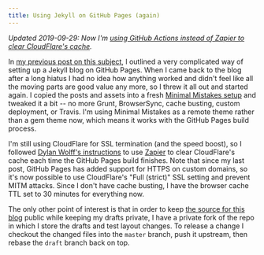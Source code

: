 ```yaml
---
title: Using Jekyll on GitHub Pages (again)
---
```

_Updated 2019-09-29: Now I'm [using GitHub Actions instead of Zapier to clear CloudFlare's cache](/2019-09-29-using-github-actions-to-automate-cloudflare-cache-purges-for-github-pages-sites/)._

In [my previous post on this subject](/2017-01-16-using-jekyll-on-github-pages/), I outlined a very complicated way of setting up a Jekyll blog on GitHub Pages.
When I came back to the blog after a long hiatus I had no idea how anything worked and didn't feel like all the moving parts are good value any more, so I threw it all out and started again.
I copied the posts and assets into a fresh [Minimal Mistakes setup](https://mmistakes.github.io/minimal-mistakes/docs/quick-start-guide/) and tweaked it a bit -- no more Grunt, BrowserSync, cache busting, custom deployment, or Travis.
I'm using Minimal Mistakes as a remote theme rather than a gem theme now, which means it works with the GitHub Pages build process.

I'm still using CloudFlare for SSL termination (and the speed boost), so I followed [Dylan Wolff's instructions](https://dylanwolff.com/posts/using-zapier-to-automate-cloudflare-purges-for-github-pages-sites/) to use [Zapier](https://zapier.com) to clear CloudFlare's cache each time the GitHub Pages build finishes.
Note that since my last post, GitHub Pages has added support for HTTPS on custom domains, so it's now possible to use CloudFlare's "Full (strict)" SSL setting and prevent MITM attacks.
Since I don't have cache busting, I have the browser cache TTL set to 30 minutes for everything now.

The only other point of interest is that in order to keep [the source for this blog](https://github.com/mje-nz/blog.mje.nz) public while keeping my drafts private, I have a private fork of the repo in which I store the drafts and test layout changes.
To release a change I checkout the changed files into the `master` branch, push it upstream, then rebase the `draft` branch back on top.
